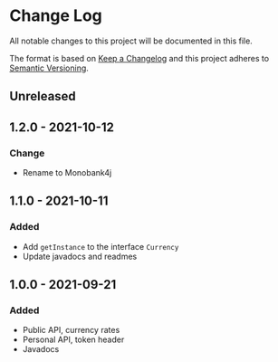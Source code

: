 # Change Log
All notable changes to this project will be documented in this file.

The format is based on [Keep a Changelog](http://keepachangelog.com/)
and this project adheres to [Semantic Versioning](http://semver.org/).

## Unreleased

## 1.2.0 - 2021-10-12
### Change
-   Rename to Monobank4j

## 1.1.0 - 2021-10-11
### Added
-   Add `getInstance` to the interface `Currency`
-   Update javadocs and readmes

## 1.0.0 - 2021-09-21
### Added
-   Public API, currency rates
-   Personal API, token header
-   Javadocs
